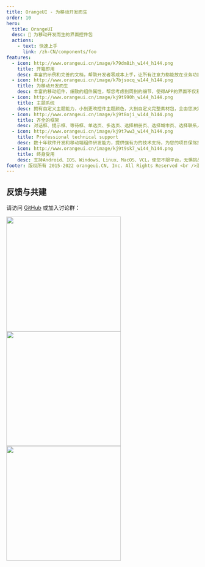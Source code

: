 ```yaml
---
title: OrangeUI - 为移动开发而生
order: 10
hero:
  title: OrangeUI
  desc: 📖 为移动开发而生的界面控件包
  actions:
    - text: 快速上手
      link: /zh-CN/components/foo
features:
  - icon: http://www.orangeui.cn/image/k79dm8ih_w144_h144.png
    title: 开箱即用
    desc: 丰富的示例和完善的文档，帮助开发者零成本上手，让所有注意力都能放在业务功能开发上
  - icon: http://www.orangeui.cn/image/k7bjsocq_w144_h144.png
    title: 为移动开发而生
    desc: 丰富的移动组件，细致的组件属性，帮您考虑到周到的细节，使得APP的界面不仅易于实现、扩展，还稳定、好用
  - icon: http://www.orangeui.cn/image/kj9t990h_w144_h144.png
    title: 主题系统
    desc: 拥有自定义主题能力，小到更改控件主题颜色，大到自定义完整素材包，全由您决定
  - icon: http://www.orangeui.cn/image/kj9t8oji_w144_h144.png
    title: 齐全的框架
    desc: 对话框、提示框、等待框、单选页、多选页、选择相册页、选择城市页、选择联系人页......无需再从轮子造起
  - icon: http://www.orangeui.cn/image/kj9t7ww3_w144_h144.png
    title: Professional technical support
    desc: 数十年软件开发和移动端组件研发能力，提供强有力的技术支持，为您的项目保驾护航
  - icon: http://www.orangeui.cn/image/kj9t9sk7_w144_h144.png
    title: 终身受用
    desc: 支持Android、IOS、Windows、Linux、MacOS、VCL，使您不限平台，无惧挑战，请大胆开疆拓土吧！
footer: 版权所有 2015-2022 orangeui.CN, Inc. All Rights Reserved <br />浙ICP备15042650号-1
---
```




## 反馈与共建

请访问 [GitHub](https://github.com/DelphiTeacher/OrangeUI) 或加入讨论群：

<div>
  <img data-type="orangeui_qqgroup" src="http://www.orangeui.cn/image/orangeui_qqgroup_qrcode.jpg" width="300" />
  <img data-type="delphi_mp" src="http://www.orangeui.cn/image/delphi_mp_qrcode.jpg" width="300" />
  <img data-type="my_wechat" src="http://www.orangeui.cn/image/my_wechat_qrcode.jpg" width="300" />
</div>
